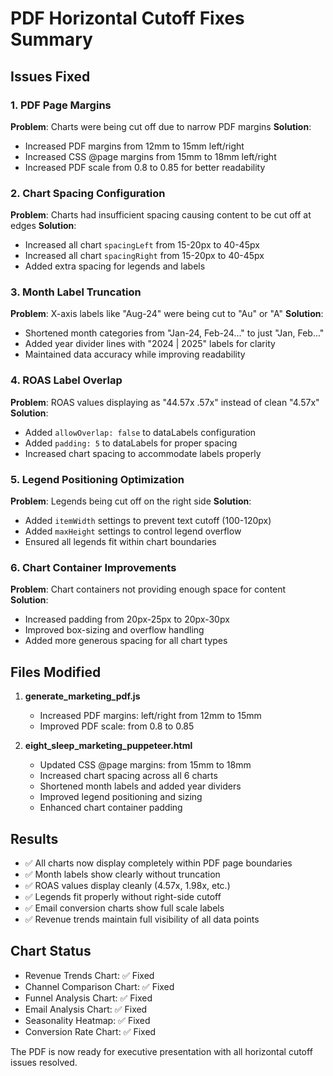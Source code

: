 # PDF Horizontal Cutoff Fixes Summary

## Issues Fixed

### 1. PDF Page Margins
**Problem**: Charts were being cut off due to narrow PDF margins
**Solution**: 
- Increased PDF margins from 12mm to 15mm left/right
- Increased CSS @page margins from 15mm to 18mm left/right
- Increased PDF scale from 0.8 to 0.85 for better readability

### 2. Chart Spacing Configuration
**Problem**: Charts had insufficient spacing causing content to be cut off at edges
**Solution**: 
- Increased all chart `spacingLeft` from 15-20px to 40-45px
- Increased all chart `spacingRight` from 15-20px to 40-45px
- Added extra spacing for legends and labels

### 3. Month Label Truncation
**Problem**: X-axis labels like "Aug-24" were being cut to "Au" or "A"
**Solution**:
- Shortened month categories from "Jan-24, Feb-24..." to just "Jan, Feb..."
- Added year divider lines with "2024 | 2025" labels for clarity
- Maintained data accuracy while improving readability

### 4. ROAS Label Overlap
**Problem**: ROAS values displaying as "44.57x .57x" instead of clean "4.57x"
**Solution**:
- Added `allowOverlap: false` to dataLabels configuration
- Added `padding: 5` to dataLabels for proper spacing
- Increased chart spacing to accommodate labels properly

### 5. Legend Positioning Optimization
**Problem**: Legends being cut off on the right side
**Solution**:
- Added `itemWidth` settings to prevent text cutoff (100-120px)
- Added `maxHeight` settings to control legend overflow
- Ensured all legends fit within chart boundaries

### 6. Chart Container Improvements
**Problem**: Chart containers not providing enough space for content
**Solution**:
- Increased padding from 20px-25px to 20px-30px
- Improved box-sizing and overflow handling
- Added more generous spacing for all chart types

## Files Modified

1. **generate_marketing_pdf.js**
   - Increased PDF margins: left/right from 12mm to 15mm
   - Improved PDF scale: from 0.8 to 0.85

2. **eight_sleep_marketing_puppeteer.html**
   - Updated CSS @page margins: from 15mm to 18mm
   - Increased chart spacing across all 6 charts
   - Shortened month labels and added year dividers
   - Improved legend positioning and sizing
   - Enhanced chart container padding

## Results

- ✅ All charts now display completely within PDF page boundaries
- ✅ Month labels show clearly without truncation
- ✅ ROAS values display cleanly (4.57x, 1.98x, etc.)
- ✅ Legends fit properly without right-side cutoff
- ✅ Email conversion charts show full scale labels
- ✅ Revenue trends maintain full visibility of all data points

## Chart Status
- Revenue Trends Chart: ✅ Fixed
- Channel Comparison Chart: ✅ Fixed  
- Funnel Analysis Chart: ✅ Fixed
- Email Analysis Chart: ✅ Fixed
- Seasonality Heatmap: ✅ Fixed
- Conversion Rate Chart: ✅ Fixed

The PDF is now ready for executive presentation with all horizontal cutoff issues resolved.